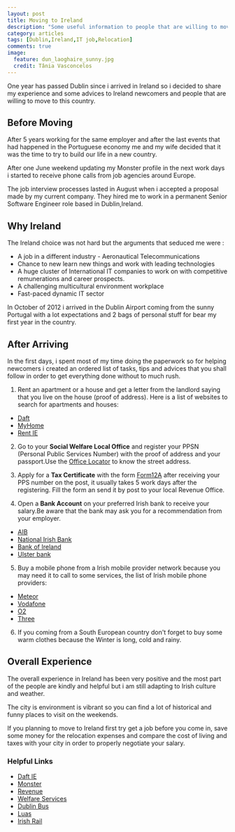 ```yaml
---
layout: post
title: Moving to Ireland
description: "Some useful information to people that are willing to move to Ireland"
category: articles
tags: [Dublin,Ireland,IT job,Relocation]
comments: true
image:
  feature: dun_laoghaire_sunny.jpg
  credit: Tânia Vasconcelos
---
```


 One year has passed Dublin since i arrived in Ireland so i decided to share my experience and some advices to Ireland newcomers and people that are willing to move to this country.

## Before Moving

After 5 years working for the same employer and after the last events that had happened in the Portuguese economy me and my wife decided that it was the time to try to build our life in a new country.

After one June weekend updating my Monster profile in the next work days i started to receive phone calls from job agencies around Europe.

The job interview processes lasted in August when i accepted a proposal made by my current company. They hired me to work in a permanent Senior Software Engineer role based in Dublin,Ireland.


## Why Ireland

 The Ireland choice was not hard but the arguments that seduced me were :

* A job in a different industry - Aeronautical Telecommunications
* Chance to new learn new things and work with leading technologies
* A huge cluster of International IT companies to work on with  competitive remunerations and career prospects.
* A challenging multicultural environment workplace
* Fast-paced dynamic IT sector

In October of 2012 i arrived in the Dublin Airport coming from the sunny Portugal with a lot expectations and 2 bags of personal stuff for bear my first year in the country.

## After Arriving

In the first days, i spent most of my time doing the paperwork so for helping newcomers i created an ordered list of tasks, tips and advices that you shall follow in order to get everything done without to much rush.

1. Rent an apartment or a house and get a letter from the landlord saying that you live on the house (proof of address). Here is a list of websites to search for apartments and houses:
  * [Daft](http://www.daft.ie/)
  * [MyHome](http://www.myhome.ie)
  * [Rent IE](http://www.rent.ie)

2. Go to your **Social Welfare Local Office** and register your PPSN (Personal Public Services Number) with the proof of address and your passport.Use the [Office Locator](http://www.welfare.ie/en/Pages/Intreo-Centres-and-Local-and-Branch-Offices.aspx) to know the street address.

3. Apply for a **Tax Certificate** with the form [Form12A](http://www.revenue.ie/en/tax/it/forms/form12a.pdf) after receiving your PPS number on the post, it usually takes 5 work days after the registering. Fill the form an send it by post to your local Revenue Office.

4. Open a **Bank Account** on your preferred Irish bank to receive your salary.Be aware that the bank may ask you for a recommendation from your employer.
  * [AIB](http://www.aib.ie/)
  * [National Irish Bank](http://www.nationalirishbank.ie/)
  * [Bank of Ireland](http://www.bankofireland.com/)
  * [Ulster bank](http://www.ulsterbank.ie/)

5. Buy a mobile phone from a Irish mobile provider network because you may need it to call to some services, the list of Irish mobile phone providers:
  * [Meteor](http://meteor.ie/)
  * [Vodafone](http://www.vodafone.ie/)
  * [O2](http://www.o2online.ie/)
  * [Three](http://www.three.ie/)

6. If you coming from a South European country don't forget to buy some warm clothes because the Winter is long, cold and rainy.

## Overall Experience

The overall experience in Ireland has been very positive and the most part of the people are kindly and helpful but i am still adapting to Irish culture and weather.

The city is environment is vibrant so you can find a lot of historical and funny places to visit on the weekends.

If you planning to move to Ireland first try get a job before you come in, save some money for the relocation expenses and compare the cost of living and taxes with your city in order to properly negotiate your salary.

### Helpful Links

* [Daft IE](http://www.daft.ie)
* [Monster](http://www.monster.com/)
* [Revenue](http://www.revenue.ie)
* [Welfare Services](http://www.welfare.ie)
* [Dublin Bus](http://www.dublinbus.ie)
* [Luas](http://www.luas.ie)
* [Irish Rail](http://irishrail.ie)



